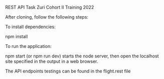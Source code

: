REST API Task
Zuri Cohort II Training 2022



After cloning, follow the following steps:

To install dependencies:

npm install

To run the application:

npm start (or npm run dev) starts the node server, then open the localhost site specified in the output in a web browser.

The API endpoints testings can be found in the flight.rest file
